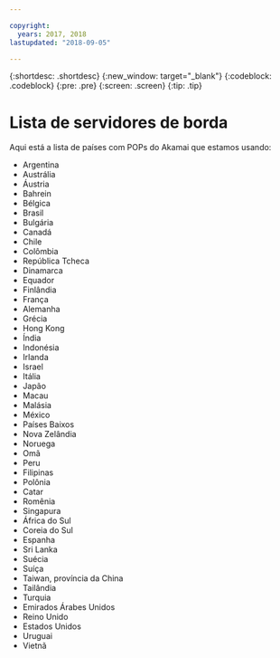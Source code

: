 ```yaml
---

copyright:
  years: 2017, 2018
lastupdated: "2018-09-05"

---
```


{:shortdesc: .shortdesc}
{:new_window: target="_blank"}
{:codeblock: .codeblock}
{:pre: .pre}
{:screen: .screen}
{:tip: .tip}

# Lista de servidores de borda

Aqui está a lista de países com POPs do Akamai que estamos usando:

* Argentina
* Austrália
* Áustria
* Bahrein
* Bélgica
* Brasil
* Bulgária
* Canadá
* Chile
* Colômbia
* República Tcheca
* Dinamarca
* Equador
* Finlândia
* França
* Alemanha
* Grécia
* Hong Kong
* Índia
* Indonésia
* Irlanda
* Israel
* Itália
* Japão
* Macau
* Malásia
* México
* Países Baixos
* Nova Zelândia
* Noruega
* Omã
* Peru
* Filipinas
* Polônia
* Catar
* Romênia
* Singapura
* África do Sul
* Coreia do Sul
* Espanha
* Sri Lanka
* Suécia
* Suíça
* Taiwan, província da China
* Tailândia
* Turquia
* Emirados Árabes Unidos
* Reino Unido
* Estados Unidos
* Uruguai
* Vietnã
